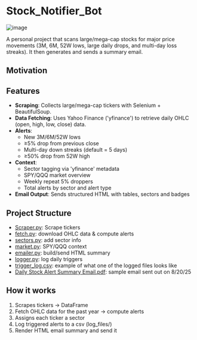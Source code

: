 # Stock_Notifier_Bot

![image](https://helloyubo.com/wp-content/uploads/2021/07/How-To-Integrate-The-Chatbot-With-Email-Marketing.jpg)

A personal project that scans large/mega-cap stocks for major price movements (3M, 6M, 52W lows, large daily drops, and multi-day loss streaks). It then generates and sends a summary email.

## Motivation


## Features
- **Scraping**: Collects large/mega-cap tickers with Selenium + BeautifulSoup.
- **Data Fetching**: Uses Yahoo Finance ('yfinance') to retrieve daily OHLC (open, high, low, close) data.
- **Alerts**:
  - New 3M/6M/52W lows
  - ≥5% drop from previous close
  - Multi-day down streaks (default = 5 days)
  - ≥50% drop from 52W high
- **Context**:
  - Sector tagging via 'yfinance' metadata
  - SPY/QQQ market overview
  - Weekly repeat 5% droppers
  - Total alerts by sector and alert type
- **Email Output**: Sends structured HTML with tables, sectors and badges

## Project Structure
- [Scraper.py](https://github.com/masonlonoff/Stock_Notifier_Bot/blob/main/Scraper.py): Scrape tickers
- [fetch.py](https://github.com/masonlonoff/Stock_Notifier_Bot/blob/main/fetch.py): download OHLC data & compute alerts
- [sectors.py](https://github.com/masonlonoff/Stock_Notifier_Bot/blob/main/sectors.py): add sector info
- [market.py](https://github.com/masonlonoff/Stock_Notifier_Bot/blob/main/market.py): SPY/QQQ context
- [emailer.py](https://github.com/masonlonoff/Stock_Notifier_Bot/blob/main/emailer.py): build/send HTML summary
- [logger.py](https://github.com/masonlonoff/Stock_Notifier_Bot/blob/main/logger.py): log daily triggers
- [trigger_log.csv](https://github.com/masonlonoff/Stock_Notifier_Bot/blob/main/trigger_log_2025-08-20.csv): example of what one of the logged files looks like
- [Daily Stock Alert Summary Email.pdf](https://github.com/masonlonoff/Stock_Notifier_Bot/blob/main/Daily%20Stock%20Alert%20Summary%20Email.pdf): sample email sent out on 8/20/25


## How it works
1) Scrapes tickers -> DataFrame
2) Fetch OHLC data for the past year -> compute alerts
3) Assigns each ticker a sector
4) Log triggered alerts to a csv (log_files/)
5) Render HTML email summary and send it 
